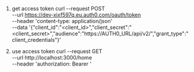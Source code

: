 1. get access token
curl --request POST \
  --url https://dev-xixf597q.eu.auth0.com/oauth/token \
  --header 'content-type: application/json' \
  --data '{"client_id":"<client_id>","client_secret":"<client_secret>","audience":"https://AUTH0_URL/api/v2/","grant_type":"client_credentials"}'

2. use access token
curl --request GET \
  --url http://localhost:3000/home \
  --header 'authorization: Bearer <token>'
